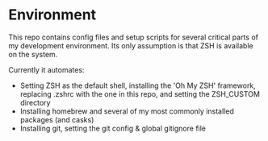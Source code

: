# Environment

This repo contains config files and setup scripts for several critical parts of my development environment.
Its only assumption is that ZSH is available on the system.

Currently it automates:
* Setting ZSH as the default shell, installing the 'Oh My ZSH' framework, replacing .zshrc with the one in this repo, and setting the ZSH_CUSTOM directory
* Installing homebrew and several of my most commonly installed packages (and casks)
* Installing git, setting the git config & global gitignore file
